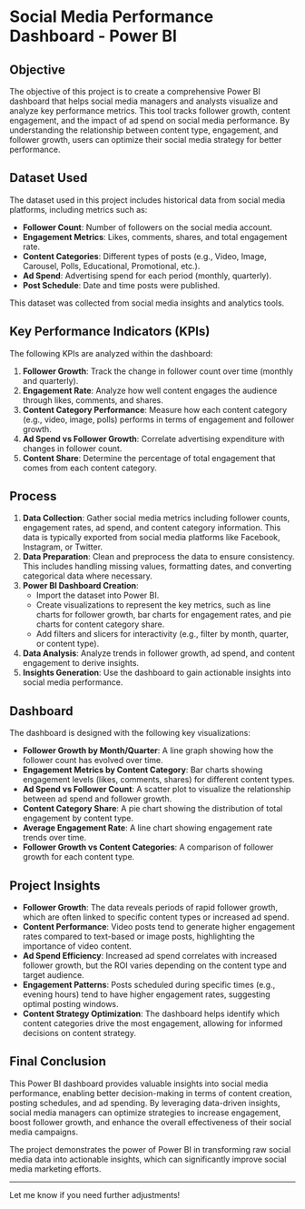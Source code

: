# Social Media Performance Dashboard - Power BI

## Objective

The objective of this project is to create a comprehensive Power BI dashboard that helps social media managers and analysts visualize and analyze key performance metrics. This tool tracks follower growth, content engagement, and the impact of ad spend on social media performance. By understanding the relationship between content type, engagement, and follower growth, users can optimize their social media strategy for better performance.

## Dataset Used

The dataset used in this project includes historical data from social media platforms, including metrics such as:

- **Follower Count**: Number of followers on the social media account.
- **Engagement Metrics**: Likes, comments, shares, and total engagement rate.
- **Content Categories**: Different types of posts (e.g., Video, Image, Carousel, Polls, Educational, Promotional, etc.).
- **Ad Spend**: Advertising spend for each period (monthly, quarterly).
- **Post Schedule**: Date and time posts were published.

This dataset was collected from social media insights and analytics tools.

## Key Performance Indicators (KPIs)

The following KPIs are analyzed within the dashboard:

1. **Follower Growth**: Track the change in follower count over time (monthly and quarterly).
2. **Engagement Rate**: Analyze how well content engages the audience through likes, comments, and shares.
3. **Content Category Performance**: Measure how each content category (e.g., video, image, polls) performs in terms of engagement and follower growth.
4. **Ad Spend vs Follower Growth**: Correlate advertising expenditure with changes in follower count.
5. **Content Share**: Determine the percentage of total engagement that comes from each content category.

## Process

1. **Data Collection**: Gather social media metrics including follower counts, engagement rates, ad spend, and content category information. This data is typically exported from social media platforms like Facebook, Instagram, or Twitter.
2. **Data Preparation**: Clean and preprocess the data to ensure consistency. This includes handling missing values, formatting dates, and converting categorical data where necessary.
3. **Power BI Dashboard Creation**: 
   - Import the dataset into Power BI.
   - Create visualizations to represent the key metrics, such as line charts for follower growth, bar charts for engagement rates, and pie charts for content category share.
   - Add filters and slicers for interactivity (e.g., filter by month, quarter, or content type).
4. **Data Analysis**: Analyze trends in follower growth, ad spend, and content engagement to derive insights.
5. **Insights Generation**: Use the dashboard to gain actionable insights into social media performance.

## Dashboard

The dashboard is designed with the following key visualizations:

- **Follower Growth by Month/Quarter**: A line graph showing how the follower count has evolved over time.
- **Engagement Metrics by Content Category**: Bar charts showing engagement levels (likes, comments, shares) for different content types.
- **Ad Spend vs Follower Count**: A scatter plot to visualize the relationship between ad spend and follower growth.
- **Content Category Share**: A pie chart showing the distribution of total engagement by content type.
- **Average Engagement Rate**: A line chart showing engagement rate trends over time.
- **Follower Growth vs Content Categories**: A comparison of follower growth for each content type.

## Project Insights

- **Follower Growth**: The data reveals periods of rapid follower growth, which are often linked to specific content types or increased ad spend.
- **Content Performance**: Video posts tend to generate higher engagement rates compared to text-based or image posts, highlighting the importance of video content.
- **Ad Spend Efficiency**: Increased ad spend correlates with increased follower growth, but the ROI varies depending on the content type and target audience.
- **Engagement Patterns**: Posts scheduled during specific times (e.g., evening hours) tend to have higher engagement rates, suggesting optimal posting windows.
- **Content Strategy Optimization**: The dashboard helps identify which content categories drive the most engagement, allowing for informed decisions on content strategy.

## Final Conclusion

This Power BI dashboard provides valuable insights into social media performance, enabling better decision-making in terms of content creation, posting schedules, and ad spending. By leveraging data-driven insights, social media managers can optimize strategies to increase engagement, boost follower growth, and enhance the overall effectiveness of their social media campaigns.

The project demonstrates the power of Power BI in transforming raw social media data into actionable insights, which can significantly improve social media marketing efforts.

---

Let me know if you need further adjustments!
